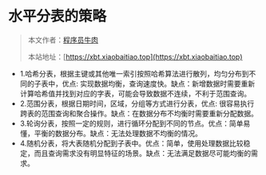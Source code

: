 # 水平分表的策略

> 本文作者：[程序员牛肉](https://github.com/luoye6)
>
> 本站地址：[https://xbt.xiaobaitiao.top](https://xbt.xiaobaitiao.top)

- 1.哈希分表，根据主键或其他唯一索引按照哈希算法进行散列，均匀分布到不同的子表中，优点: 实现数据均衡，查询速度快。缺点：新增数据时需要重新计算哈希值并找到对应的字表，可能会导致数据不连续，不利于范围查询。
- 2.范围分表，根据日期时间，区域，分组等方式进行分表，优点: 很容易执行跨表的范围查询和聚合操作。缺点：在数据分布不均衡时需要重新分配数据。
- 3.轮询分表，按照一定的规则，进行循环分配到不同的节点。优点：简单易懂，平衡的数据分布。缺点：无法处理数据不均衡的情况。
- 4.随机分表，将大表随机分配到子表中。优点：简单，使用处理数据比较稳定，而且查询需求没有明显特征的场景。缺点：无法满足数据尽可能均衡的需求。
